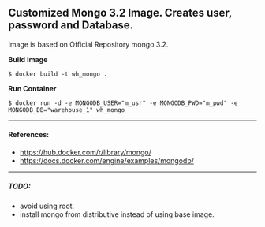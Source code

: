 ## Customized Mongo 3.2 Image. Creates user, password and Database.
Image is based on Official Repository mongo 3.2.

**Build Image**
```
$ docker build -t wh_mongo .
```

**Run Container**
```
$ docker run -d -e MONGODB_USER="m_usr" -e MONGODB_PWD="m_pwd" -e MONGODB_DB="warehouse_1" wh_mongo
```

----
#### References:
* https://hub.docker.com/r/library/mongo/
* https://docs.docker.com/engine/examples/mongodb/

----
##### TODO:
* avoid using root.
* install mongo from distributive instead of using base image.
